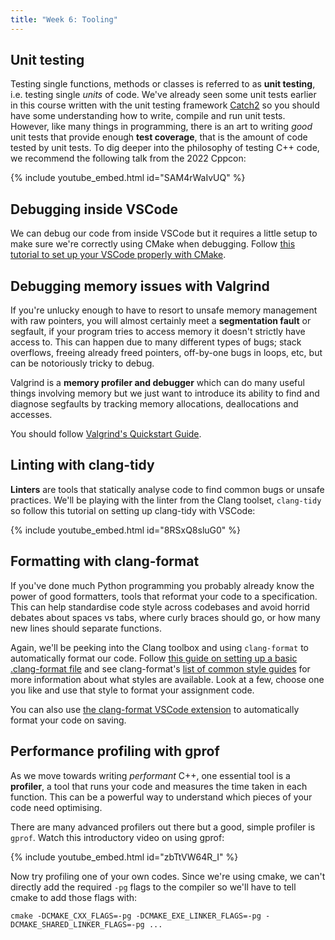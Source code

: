 ```yaml
---
title: "Week 6: Tooling"
---
```


## Unit testing

Testing single functions, methods or classes is referred to as **unit testing**, i.e. testing single *units* of code. We've already seen some unit tests earlier in this course written with the unit testing framework [Catch2](https://github.com/catchorg/Catch2) so you should have some understanding how to write, compile and run unit tests. However, like many things in programming, there is an art to writing *good* unit tests that provide enough **test coverage**, that is the amount of code tested by unit tests. To dig deeper into the philosophy of testing C++ code, we recommend the following talk from the 2022 Cppcon:

{% include youtube_embed.html id="SAM4rWaIvUQ" %}  

## Debugging inside VSCode

We can debug our code from inside VSCode but it requires a little setup to make sure we're correctly using CMake when debugging. Follow [this tutorial to set up your VSCode properly with CMake](https://code.visualstudio.com/docs/cpp/CMake-linux).

## Debugging memory issues with Valgrind

If you're unlucky enough to have to resort to unsafe memory management with raw pointers, you will almost certainly meet a **segmentation fault** or segfault, if your program tries to access memory it doesn't strictly have access to. This can happen due to many different types of bugs; stack overflows, freeing already freed pointers, off-by-one bugs in loops, etc, but can be notoriously tricky to debug.

Valgrind is a **memory profiler and debugger** which can do many useful things involving memory but we just want to introduce its ability to find and diagnose segfaults by tracking memory allocations, deallocations and accesses.

You should follow [Valgrind's Quickstart Guide](https://valgrind.org/docs/manual/quick-start.html).

## Linting with clang-tidy

**Linters** are tools that statically analyse code to find common bugs or unsafe practices. We'll be playing with the linter from the Clang toolset, `clang-tidy` so follow this tutorial on setting up clang-tidy with VSCode:

{% include youtube_embed.html id="8RSxQ8sluG0" %}  

## Formatting with clang-format

If you've done much Python programming you probably already know the power of good formatters, tools that reformat your code to a specification. This can help standardise code style across codebases and avoid horrid debates about spaces vs tabs, where curly braces should go, or how many new lines should separate functions.

Again, we'll be peeking into the Clang toolbox and using `clang-format` to automatically format our code. Follow [this guide on setting up a basic .clang-format file](https://leimao.github.io/blog/Clang-Format-Quick-Tutorial/) and see clang-format's [list of common style guides](https://clang.llvm.org/docs/ClangFormatStyleOptions.html#basedonstyle) for more information about what styles are available. Look at a few, choose one you like and use that style to format your assignment code.

You can also use [the clang-format VSCode extension](https://marketplace.visualstudio.com/items?itemName=xaver.clang-format) to automatically format your code on saving.

## Performance profiling with gprof

As we move towards writing *performant* C++, one essential tool is a **profiler**, a tool that runs your code and measures the time taken in each function. This can be a powerful way to understand which pieces of your code need optimising.

There are many advanced profilers out there but a good, simple profiler is `gprof`. Watch this introductory video on using gprof:

{% include youtube_embed.html id="zbTtVW64R_I" %}  

Now try profiling one of your own codes. Since we're using cmake, we can't directly add the required `-pg` flags to the compiler so we'll have to tell cmake to add those flags with:

```
cmake -DCMAKE_CXX_FLAGS=-pg -DCMAKE_EXE_LINKER_FLAGS=-pg -DCMAKE_SHARED_LINKER_FLAGS=-pg ...
```
